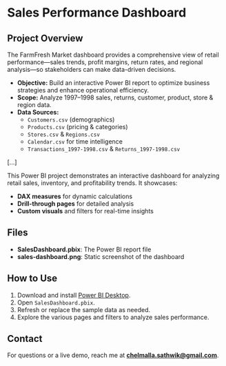 # Sales Performance Dashboard

## Project Overview

The FarmFresh Market dashboard provides a comprehensive view of retail performance—sales trends, profit margins, return rates, and regional analysis—so stakeholders can make data-driven decisions.

- **Objective:** Build an interactive Power BI report to optimize business strategies and enhance operational efficiency.  
- **Scope:** Analyze 1997–1998 sales, returns, customer, product, store & region data.  
- **Data Sources:**  
  - `Customers.csv` (demographics)  
  - `Products.csv` (pricing & categories)  
  - `Stores.csv` & `Regions.csv`  
  - `Calendar.csv` for time intelligence  
  - `Transactions_1997-1998.csv` & `Returns_1997-1998.csv`

[...]



This Power BI project demonstrates an interactive dashboard for analyzing retail sales, inventory, and profitability trends. It showcases:

- **DAX measures** for dynamic calculations  
- **Drill-through pages** for detailed analysis  
- **Custom visuals** and filters for real-time insights  

## Files

- **SalesDashboard.pbix**: The Power BI report file  
- **sales-dashboard.png**: Static screenshot of the dashboard  

## How to Use

1. Download and install [Power BI Desktop](https://powerbi.microsoft.com/desktop/).  
2. Open `SalesDashboard.pbix`.  
3. Refresh or replace the sample data as needed.  
4. Explore the various pages and filters to analyze sales performance.

## Contact

For questions or a live demo, reach me at **chelmalla.sathwik@gmail.com**.
